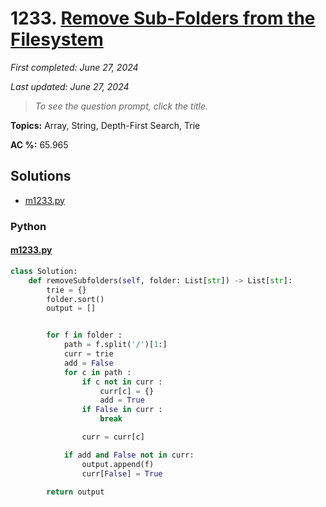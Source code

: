 # 1233. [Remove Sub-Folders from the Filesystem](<https://leetcode.com/problems/remove-sub-folders-from-the-filesystem>)

*First completed: June 27, 2024*

*Last updated: June 27, 2024*


> *To see the question prompt, click the title.*

**Topics:** Array, String, Depth-First Search, Trie

**AC %:** 65.965


## Solutions

- [m1233.py](<../my-submissions/m1233.py>)
### Python
#### [m1233.py](<../my-submissions/m1233.py>)
```Python
class Solution:
    def removeSubfolders(self, folder: List[str]) -> List[str]:
        trie = {}
        folder.sort()
        output = []


        for f in folder :
            path = f.split('/')[1:]
            curr = trie
            add = False
            for c in path :
                if c not in curr :
                    curr[c] = {}
                    add = True
                if False in curr :
                    break

                curr = curr[c]

            if add and False not in curr:
                output.append(f)
                curr[False] = True

        return output
```

